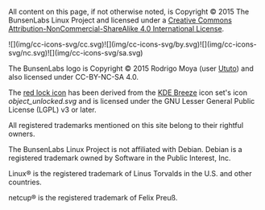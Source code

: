 All content on this page, if not otherwise noted, is Copyright © 2015
The BunsenLabs Linux Project and licensed under a [Creative Commons
Attribution-NonCommercial-ShareAlike 4.0 International
License](http://creativecommons.org/licenses/by-nc-sa/4.0/).

<div class="center icons">
![](img/cc-icons-svg/cc.svg)![](img/cc-icons-svg/by.svg)![](img/cc-icons-svg/nc.svg)![](img/cc-icons-svg/sa.svg)
</div>

The BunsenLabs logo is Copyright © 2015 Rodrigo Moya (user
[Ututo](http://crunchbang.org/forums/profile.php?id=15094)) and also
licensed under CC-BY-NC-SA 4.0.

The [red lock icon](/img/numix_lock.svg) has been derived from the [KDE
Breeze](https://projects.kde.org/projects/kde/workspace/breeze) icon set's icon *object\_unlocked.svg* and is licensed under the
GNU Lesser General Public License (LGPL) v3 or later.

All registered trademarks mentioned on this site belong to their
rightful owners.

The BunsenLabs Linux Project is not affiliated with Debian. Debian is a
registered trademark owned by Software in the Public Interest, Inc.

Linux® is the registered trademark of Linus Torvalds in the U.S.  and
other countries.

netcup® is the registered trademark of Felix Preuß.
